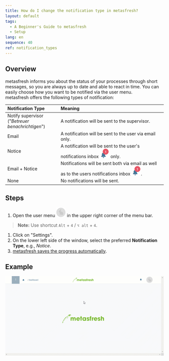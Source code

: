 ```yaml
---
title: How do I change the notification type in metasfresh?
layout: default
tags:
  - A Beginner's Guide to metasfresh
  - Setup
lang: en
sequence: 40
ref: notification_types
---
```


## Overview
metasfresh informs you about the status of your processes through short messages, so you are always up to date and able to react in time. You can easily choose how you want to be notified via the user menu.<br>
metasfresh offers the following types of notification:

| Notification Type | Meaning |
| :--- | :--- |
| Notify supervisor<br> ("*Betreuer benachrichtigen*") | A notification will be sent to the supervisor. |
| Email | A notification will be sent to the user via email only. |
| Notice | A notification will be sent to the user's notifications inbox ![](assets/NotificationBell_WebUI.png) only. |
| Email + Notice | Notifications will be sent both via email as well as to the users notifications inbox ![](assets/NotificationBell_WebUI.png). |
| None | No notifications will be sent. |

## Steps
1. Open the user menu ![](assets/UserMenu_Rabbit_WebUI.png) in the upper right corner of the menu bar.
 >**Note:** Use shortcut `Alt` + `4` / `⌥ alt` + `4`.

1. Click on "Settings".
1. On the lower left side of the window, select the preferred **Notification Type**, e.g., *Notice*.
1. [metasfresh saves the progress automatically](Saveindicator).

## Example
![](assets/Notification_types.gif)
